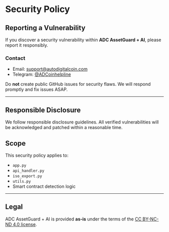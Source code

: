 # Security Policy

## Reporting a Vulnerability

If you discover a security vulnerability within **ADC AssetGuard + AI**, please report it responsibly.

### Contact

- Email: support@autodigitalcoin.com
- Telegram: [@ADCoinhelpline](https://t.me/ADCoinhelpline)

Do **not** create public GitHub issues for security flaws. We will respond promptly and fix issues ASAP.

---

## Responsible Disclosure

We follow responsible disclosure guidelines. All verified vulnerabilities will be acknowledged and patched within a reasonable time.

## Scope

This security policy applies to:
- `app.py`
- `api_handler.py`
- `iso_export.py`
- `utils.py`
- Smart contract detection logic

---

## Legal

ADC AssetGuard + AI is provided **as-is** under the terms of the [CC BY-NC-ND 4.0 license](https://creativecommons.org/licenses/by-nc-nd/4.0/).

